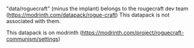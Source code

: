 "data/roguecraft" (minus the implant) belongs to the rougecraft dev team (https://modrinth.com/datapack/rogue-craft)
This datapack is not associated with them.

This datapack is on modrinth (https://modrinth.com/project/roguecraft-communism/settings)
